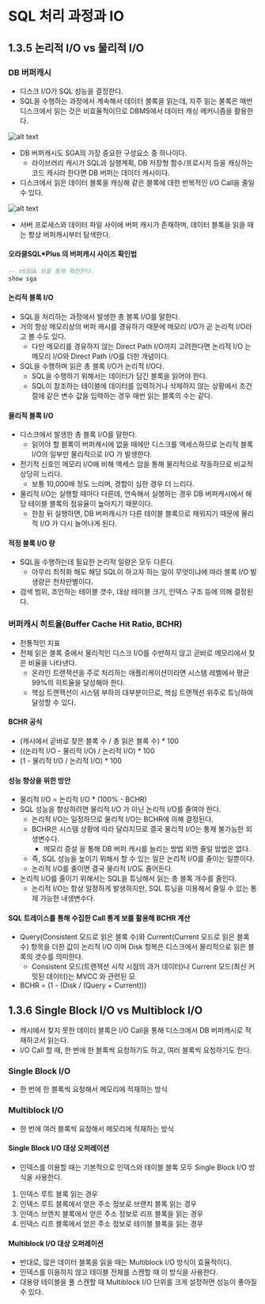 # SQL 처리 과정과 IO
## 1.3.5 논리적 I/O vs 물리적 I/O

### DB 버퍼캐시
- 디스크 I/O가 SQL 성능을 결정한다. 
- SQL을 수행하는 과정에서 계속해서 데이터 블록을 읽는데, 자주 읽는 불록은 매번 디스크에서 읽는 것은 비효율적이므로 DBMS에서 데이터 캐싱 메커니즘을 활용한다.

![alt text](image/image_1-18.png)

- DB 버퍼캐시도 SGA의 가장 중요한 구성요소 중 하나이다.
   - 라이브러리 캐시가 SQL과 실행계획, DB 저장형 함수/프로시저 등을 캐싱하는 코드 캐시라 한다면 DB 버퍼는 데이터 캐시이다.
- 디스크에서 읽은 데이터 블록을 캐싱해 같은 블록에 대한 반복적인 I/O Call을 줄일 수 있다.

![alt text](image/image_1-19.png)
- 서버 프로세스와 데이터 파일 사이에 버퍼 캐시가 존재하며, 데이터 블록을 읽을 때는 항상 버퍼캐시부터 탐색한다.

#### 오라클SQL*Plus 의 버퍼캐시 사이즈 확인법
```sql 
-- V$SGA 뷰를 통해 확인한다.
show sga
```

#### 논리적 블록 I/O
- SQL을 처리하는 과정에서 발생한 총 블록 I/O를 말한다.
- 거의 항상 메모리상의 버퍼 캐시를 경유하기 때문에 메모리 I/O가 곧 논리적 I/O라고 볼 수도 있다.
  - 다만 메모리를 경유하지 않는 Direct Path I/O까지 고려한다면 논리적 I/O 는 메모리 I/O와 Direct Path I/O를 더한 개념이다.
- SQL을 수행하며 읽은 총 블록 I/O가 논리적 I/O다.
  - SQL을 수행하기 위해서는 데이터가 담긴 블록을 읽어야 한다. 
  - SQL이 참조하는 테이블에 데이터를 입력하거나 삭제하지 않는 상황에서 조건절에 같은 변수 값을 입력하는 경우 매번 읽는 블록의 수는 같다.

#### 물리적 블록 I/O
- 디스크에서 발생한 총 블록 I/O를 말한다.
  - 읽어야 할 블록이 버퍼캐시에 없을 때에만 디스크를 액세스하므로 논리적 블록 I/O의 일부만 물리적으로 I/O 가 발생한다.
- 전기적 신호인 메모리 I/O에 비해 액세스 암을 통해 물리적으로 작동하므로 비교적 상당히 느리다.
  - 보통 10,000배 정도 느리며, 경합이 심한 경우 더 느리다.
- 물리적 I/O는 실행할 때마다 다른데, 연속해서 실행하는 경우 DB 버퍼캐시에서 해당 테이블 블록의 점유율이 높아지기 때문이다.
  - 한참 뒤 실행하면, DB 버퍼캐시가 다른 테이블 블록으로 채워지기 때문에 물리적 I/O 가 다시 늘어나게 된다.

#### 적정 블록 I/O 량
- SQL을 수행하는데 필요한 논리적 일량은 모두 다른다.
  - 아무리 최적화 해도 해당 SQL이 하고자 하는 일이 무엇이냐에 따라 블록 I/O 발생량은 천차만별이다.
- 검색 범위, 조인하는 테이블 갯수, 대상 테이블 크기, 인덱스 구조 등에 의해 결정된다.

### 버퍼캐시 히트율(Buffer Cache Hit Ratio, BCHR)
- 전통적인 지표
- 전체 읽은 블록 중에서 물리적인 디스크 I/O를 수반하지 않고 곧바로 메모리에서 찾은 비율을 나타낸다.
  - 온라인 트랜잭션을 주로 처리하는 애플리케이션이라면 시스템 레벨에서 평균 99%의 히트율을 달성해야 한다.
  - 핵심 트랜잭션이 시스템 부하의 대부분이므로, 핵심 트랜잭션 위주로 튜닝하여 달성할 수 있다.

#### BCHR 공식
- (캐시에서 곧바로 찾은 블록 수 / 총 읽은 블록 수) * 100
- ((논리적 I/O - 물리적 I/O) / 논리적 I/O) * 100
- (1 - 물리적 I/O / 논리적 I/O) * 100

#### 성능 향상을 위한 방안
- 물리적 I/O = 논리적 I/O * (100% - BCHR)
- SQL 성능을 향상하려면 물리적 I/O 가 아닌 논리적 I/O를 줄여야 한다.
  - 논리적 I/O는 일정하므로 물리적 I/O는 BCHR에 의해 결정된다.
  - BCHR은 시스템 상황에 따라 달라지므로 결국 물리적 I/O는 통제 불가능한 외생변수다.
    - 메모리 증설 을 통해 DB 버퍼 캐시를 늘리는 방법 외엔 줄일 방법은 없다.
  - 즉, SQL 성능을 높이기 위해서 할 수 있는 일은 논리적 I/O를 줄이는 일뿐이다.
  - 논리적 I/O를 줄이면 결국 물리적 I/O도 줄어든다.
- 논리적 I/O를 줄이기 위해서는 SQL을 튜닝해서 읽는 총 블록 개수를 줄인다.
  - 논리적 I/O는 항상 일정하게 발생하지만, SQL 튜닝을 이용해서 줄일 수 있는 통제 가능한 내생변수다.

#### SQL 트레이스를 통해 수집한 Call 통계 보를 활용해 BCHR 계산
- Query(Consistent 모드로 읽은 블록 수)와 Current(Current 모드로 읽은 블록 수) 항목을 더한 값이 논리적 I/O 이며 Disk 항복은 디스크에서 물리적으로 읽은 블록의 갯수를 의미한다.
  - Consistent 모드(트랜잭션 시작 시점의 과거 데이터)나 Current 모드(최신 커밋된 데이터)는 MVCC 와 관련된 모
- BCHR = (1 - (Disk / (Query + Current)))

## 1.3.6 Single Block I/O vs Multiblock I/O
- 캐시에서 찾지 못한 데이터 블록은 I/O Call을 통해 디스크에서 DB 버퍼캐시로 적재하고서 읽는다. 
- I/O Call 할 때, 한 번에 한 블록씩 요청하기도 하고, 여러 블록씩 요청하기도 한다.

### Single Block I/O
- 한 번에 한 블록씩 요청해서 메모리에 적재하는 방식
### Multiblock I/O
- 한 번에 여러 블록씩 요청해서 메모리에 적재하는 방식

#### Single Block I/O 대상 오퍼레이션
- 인덱스를 이용할 때는 기본적으로 인덱스와 테이블 블록 모두 Single Block I/O 방식을 사용한다.
1. 인덱스 루트 블록 읽는 경우
2. 인덱스 루트 블록에서 얻은 주소 정보로 브랜치 블록 읽는 경우
3. 인덱스 브랜치 블록에서 얻은 주소 정보로 리프 블록을 읽는 경우
4. 인덱스 리프 블록에서 얻은 주소 정보로 테이블 블록을 읽는 경우

#### Multiblock I/O 대상 오퍼레이션
- 반대로, 많은 데이터 블록을 읽을 때는 Multiblock I/O 방식이 효율적이다. 
- 인덱스를 이용하지 않고 테이블 전체를 스캔할 때 이 방식을 사용한다. 
- 대용량 테이블을 풀 스캔할 때 Multiblock I/O 단위를 크게 설정하면 성능이 좋아질 수 있다.